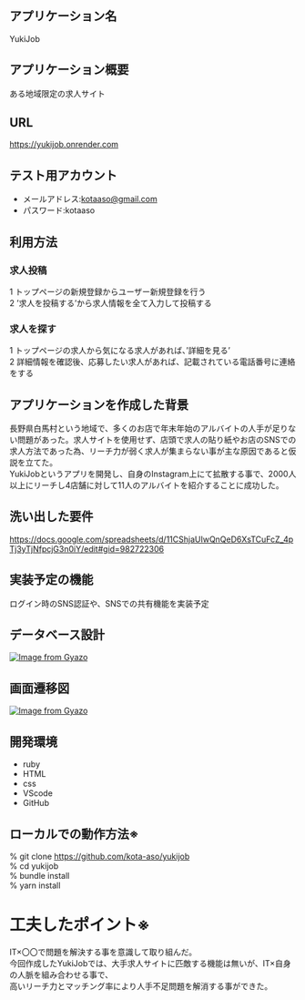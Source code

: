 ## アプリケーション名
YukiJob


## アプリケーション概要
ある地域限定の求人サイト


## URL
https://yukijob.onrender.com


## テスト用アカウント
* メールアドレス:kotaaso@gmail.com
* パスワード:kotaaso


## 利用方法
### 求人投稿
1 トップページの新規登録からユーザー新規登録を行う<br>
2 ’求人を投稿する’から求人情報を全て入力して投稿する


### 求人を探す
1 トップページの求人から気になる求人があれば、’詳細を見る’<br>
2 詳細情報を確認後、応募したい求人があれば、記載されている電話番号に連絡をする


## アプリケーションを作成した背景
長野県白馬村という地域で、多くのお店で年末年始のアルバイトの人手が足りない問題があった。求人サイトを使用せず、店頭で求人の貼り紙やお店のSNSでの求人方法であった為、リーチ力が弱く求人が集まらない事が主な原因であると仮説を立てた。<br>
YukiJobというアプリを開発し、自身のInstagram上にて拡散する事で、2000人以上にリーチし4店舗に対して11人のアルバイトを紹介することに成功した。


## 洗い出した要件	
https://docs.google.com/spreadsheets/d/11CShjaUIwQnQeD6XsTCuFcZ_4pTj3yTjNfpcjG3n0iY/edit#gid=982722306

## 実装予定の機能	
ログイン時のSNS認証や、SNSでの共有機能を実装予定


## データベース設計	
[![Image from Gyazo](https://i.gyazo.com/59613dbc7bf3776553fde12a5b297a9f.png)](https://gyazo.com/59613dbc7bf3776553fde12a5b297a9f)


## 画面遷移図	
[![Image from Gyazo](https://i.gyazo.com/0366dc9ccefd3ddaf8e8e001c415485f.png)](https://gyazo.com/0366dc9ccefd3ddaf8e8e001c415485f)


## 開発環境	
* ruby
* HTML
* css
* VScode
* GitHub


## ローカルでの動作方法※	
% git clone https://github.com/kota-aso/yukijob<br>
% cd yukijob<br>
% bundle install<br>
% yarn install<br>


# 工夫したポイント※	
IT×〇〇で問題を解決する事を意識して取り組んだ。<br>
今回作成したYukiJobでは、大手求人サイトに匹敵する機能は無いが、IT×自身の人脈を組み合わせる事で、<br>
高いリーチ力とマッチング率により人手不足問題を解消する事ができた。

